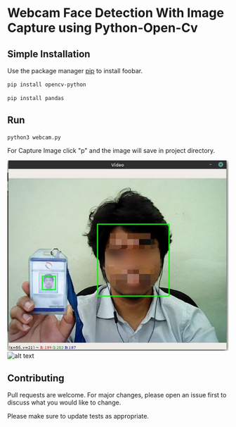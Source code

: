 # Webcam Face Detection With Image Capture using Python-Open-Cv


## Simple Installation

Use the package manager [pip](https://pip.pypa.io/en/stable/) to install foobar.

```bash
pip install opencv-python
```
```bash
pip install pandas
```

## Run

```bash
python3 webcam.py
```
For Capture Image click "p" and the image will save in project directory. 


![alt text](https://raw.githubusercontent.com/Antu7/webcam-face-detection-with-image-capture/master/example.jpg)
![alt text](motionDetector.png)

## Contributing
Pull requests are welcome. For major changes, please open an issue first to discuss what you would like to change.

Please make sure to update tests as appropriate.
